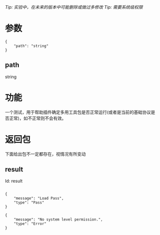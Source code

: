 _Tip: 实验中，在未来的版本中可能删除或做过多修改_
_Tip: 需要系统级权限_
# 参数
```
{
    "path": "string"
}
```
## path
string
# 功能
一个测试，用于帮助插件确定多用工具包是否正常运行(或者是当前的基础协议是否正常)，如不正常则不会有效。
# 返回包
下面给出包不一定都存在，视情况有所变动

## result
Id: result

```

{
    "message": "Load Pass",
    "type": "Pass"
}

{
    "message": "No system level permission.",
    "type": "Error"
}

```
